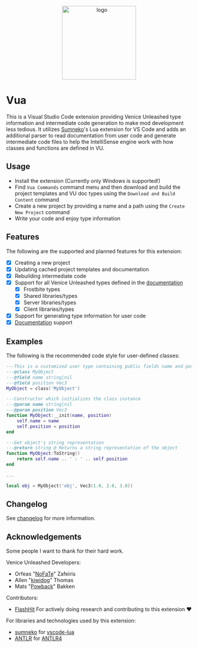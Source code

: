 <p align="center">
    <img src="https://github.com/Imposter/vscode-lua-vu/raw/master/VuaLight.png" alt="logo" width="200">
</p>

# Vua

This is a Visual Studio Code extension providing Venice Unleashed type information and intermediate code generation to make mod development less tedious. It utilizes [Sumneko](https://github.com/sumneko)'s Lua extension for VS Code and adds an additional parser to read documentation from user code and generate intermediate code files to help the IntelliSense engine work with how classes and functions are defined in VU.

## Usage

- Install the extension (Currently only Windows is supported!)
- Find `Vua Commands` command menu and then download and build the project templates and VU doc types using the `Download and Build Content` command
- Create a new project by providing a name and a path using the `Create New Project` command
- Write your code and enjoy type information

## Features

The following are the supported and planned features for this extension:

- [x] Creating a new project
- [x] Updating cached project templates and documentation
- [x] Rebuilding intermediate code
- [x] Support for all Venice Unleashed types defined in the [documentation](https://veniceunleashed.net)
  - [x] Frostbite types
  - [x] Shared libraries/types
  - [x] Server libraries/types
  - [x] Client libraries/types
- [x] Support for generating type information for user code
- [x] [Documentation](https://emmylua.github.io/) support

## Examples

The following is the recommended code style for user-defined classes:

```lua
---This is a customized user type containing public fields name and position
---@class MyObject
---@field name string|nil
---@field position Vec3
MyObject = class('MyObject')

---Constructor which initializes the class instance
---@param name string|nil
---@param position Vec3
function MyObject:__init(name, position)
    self.name = name
    self.position = position
end

---Get object's string representation
---@return string @ Returns a string representation of the object
function MyObject:ToString()
    return self.name .. ' : ' .. self.position
end

...

local obj = MyObject('obj', Vec3(1.0, 2.0, 3.0))
```

## Changelog

See [changelog](CHANGELOG.md) for more information.

## Acknowledgements

Some people I want to thank for their hard work.

Venice Unleashed Developers:

- Orfeas "[NoFaTe](https://github.com/OrfeasZ)" Zafeiris
- Allen "[kiwidog](https://github.com/kiwidoggie)" Thomas
- Mats "[Powback](https://github.com/Powback)" Bakken

Contributors:

- [FlashHit](https://github.com/FlashHit) For actively doing research and contributing to this extension ♥

For libraries and technologies used by this extension:

- [sumneko](https://github.com/sumneko) for [vscode-lua](https://github.com/sumneko/vscode-lua)
- [ANTLR](https://github.com/antlr) for [ANTLR4](https://github.com/antlr/antlr4)
